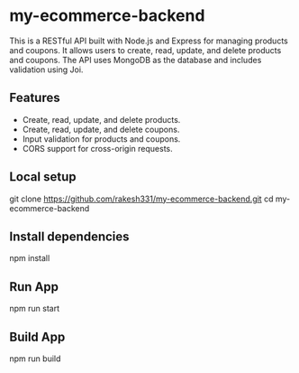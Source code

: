 # my-ecommerce-backend

This is a RESTful API built with Node.js and Express for managing products and coupons. It allows users to create, read, update, and delete products and coupons. The API uses MongoDB as the database and includes validation using Joi.

## Features

- Create, read, update, and delete products.
- Create, read, update, and delete coupons.
- Input validation for products and coupons.
- CORS support for cross-origin requests.

## Local setup 
git clone https://github.com/rakesh331/my-ecommerce-backend.git
cd my-ecommerce-backend

## Install dependencies
npm install

## Run App
npm run start

## Build App
npm run build

